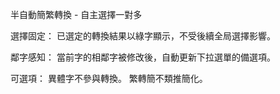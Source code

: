 半自動簡繁轉換 - 自主選擇一對多

選擇固定：
已選定的轉換結果以綠字顯示，不受後續全局選擇影響。

鄰字感知：
當前字的相鄰字被修改後，自動更新下拉選單的備選項。

可選項：
異體字不參與轉換。
繁轉簡不類推簡化。
